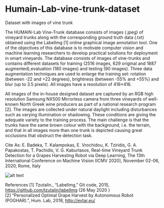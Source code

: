 # Humain-Lab-vine-trunk-dataset
Dataset with images of vine trunk

The HUMAIN-Lab Vine-Trunk database consists of images (.jpeg) of vineyard trunks along with the corresponding ground truth data (.txt) obtained using the Labellmg [1] online graphical image annotation tool. One of the objectives of this database is to motivate computer vision and machine learning researchers to develop practical solutions for deployment in smart vineyards. The database consists of images of vine-trunks and contains different datasets for training (2516 images, 629 original and 1887 augmented),evaluation (180 images) and testing (90 images). Three data augmentation techniques are used to  enlarge the training set: rotation (between -22 and +22 degrees), brightness (between -55% and +55%) and blur (up to 3.5 pixels). All images have a resolution of 416×416.

All images of the in-house designed  dataset are captured by an RGB high resolution Samsung NX500 Mirrorless camera from three vineyards of well-known North Greek wine producers as part of a national research program [2]. The images are collected under natural daylight including disturbances such as varying illumination or shadowing. These conditions are giving the adequate variety to the training process. The main challenge is that the trunks have the same brown colour with the background, i.e. the terrain, and that in all images more than one trunk is depicted causing great occlusions that obstruct the detection task.

Cite As:
E. Badeka, T. Kalampokas, E. Vrochidou, K. Tziridis, G. A. Papakostas, T. Pachidis, V. G. Kaburlasos, Real-time Vineyard Trunk Detection for a Grapes Harvesting Robot via Deep Learning, The 13th International Conference on Machine Vision (ICMV 2020), November 02-06, 2020, Rome, Italy

![alt text](https://user-images.githubusercontent.com/26176656/93201908-85ac4b80-f75a-11ea-973a-878c1b86cca1.jpg?raw=true)

References
[1] Tzutalin., “Labellmg,” Git code, 2015, <https://github.com/tzutalin/labelImg> (26 May 2020 )    
[2] “Personalized Optimal Grape Harvest by Autonomous Robot (POGHAR).”, Hum. Lab, 2018, <http://evtar.eu/> 
